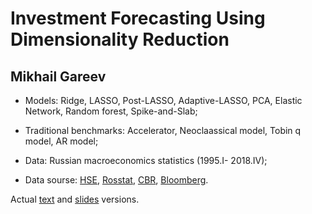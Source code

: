 # Investment Forecasting Using Dimensionality Reduction
## Mikhail Gareev

- Models: Ridge, LASSO, Post-LASSO, Adaptive-LASSO, PCA, Elastic Network, Random forest, Spike-and-Slab;

- Traditional benchmarks: Accelerator, Neoclaassical model, Tobin q model, AR model;

- Data: Russian macroeconomics statistics (1995.I- 2018.IV);

- Data sourse: [HSE](http://sophist.hse.ru), [Rosstat](http://www.gks.ru), [CBR](https://www.cbr.ru), [Bloomberg](https://www.bloomberg.ru).

Actual [text](https://www.overleaf.com/read/jdrfjxfprsvy) and [slides](https://www.overleaf.com/read/mmnzrmcrnckp) versions.  